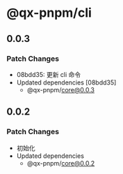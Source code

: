 # @qx-pnpm/cli

## 0.0.3

### Patch Changes

- 08bdd35: 更新 cli 命令
- Updated dependencies [08bdd35]
  - @qx-pnpm/core@0.0.3

## 0.0.2

### Patch Changes

- 初始化
- Updated dependencies
  - @qx-pnpm/core@0.0.2

